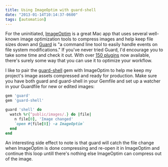 ```yaml
---
title: Using ImageOptim with guard-shell
date: "2013-01-14T10:14:37-0600"
tags: [automation]
---
```


For the uninitiated, [ImageOptim][imageoptim] is a great Mac app that uses several well-known image optimization tools to compress images and help keep file sizes down and [Guard][guard] is "a command line tool to easily handle events on file system modifications." If you've never tried Guard, I'd encourage you to take some time and check it out. With over [150 plugins][guardplugins] now available, there's surely some way that you can use it to optimize your workflow.

I like to pair the [guard-shell][guardshell] gem with ImageOptim to help me keep my project's image assets compressed and ready for production. Make sure you have both guard and guard-shell in your Gemfile and set up a watcher in your Guardfile for new or edited images:

```ruby
gem 'guard'
gem 'guard-shell'
```

```ruby
guard 'shell' do
  watch %r{^public/images/.} do |file|
    n file[0], 'Image changed'
    `open #{file[0]} -a ImageOptim`
  end
end
```

An interesting side effect to note is that guard will catch the file change when ImageOptim is done compressing and re-open it in ImageOptim and continue this loop untill there's nothing else ImageOptim can compress out of the image.

[imageoptim]: http://imageoptim.com "ImageOptim — make websites and apps load faster (Mac app)"
[guard]: https://github.com/guard/guard "Guard is a command line tool to easily handle events on file system modifications."
[guardshell]: https://github.com/guard/guard-shell
[guardplugins]: https://rubygems.org/search?query=guard-

